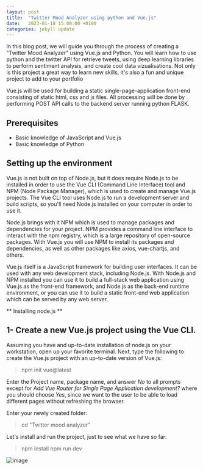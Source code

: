 ```yaml
---
layout: post
title:  "Twitter Mood Analyzer using python and Vue.js"
date:   2023-01-18 15:00:00 +0100
categories: jekyll update
---
```

In this blog post, we will guide you through the process of creating a "Twitter Mood Analyzer" using Vue.js and Python. 
You will learn how to use python and the twitter API for retrieve tweets, using deep learning libraries to perform sentiment analysis, 
and create cool data vizualisations. 
Not only is this project a great way to learn new skills, it's also a fun and unique project to add to your portfolio

Vue.js will be used for building a static single-page-application front-end consisting of static html, css and js files. 
All processing will be done by performing POST API calls to the backend server running python FLASK.

## Prerequisites
* Basic knowledge of JavaScript and Vue.js
* Basic knowledge of Python

## Setting up the environment
Vue.js is not built on top of Node.js, but it does require Node.js to be installed in order to use the Vue CLI (Command Line Interface) tool 
and NPM (Node Package Manager), which is used to create and manage Vue.js projects. The Vue CLI tool uses Node.js to run a development server
and build scripts, so you'll need Node.js installed on your computer in order to use it.

Node.js brings with it NPM which is used to manage packages and dependencies for your project. NPM provides a command line interface to
interact with the npm registry, which is a large repository of open-source packages. With Vue.js you will use NPM to install its packages and
dependencies, as well as other packages like axios, vue-chartjs, and others.

Vue.js itself is a JavaScript framework for building user interfaces. It can be used with any web development stack, including Node.js. 
With Node.js and NPM installed you can use it to build a full-stack web application using Vue.js as the front-end framework, and Node.js 
as the back-end runtime environment, or you can use it to build a static front-end web application which can be served by any web server.

** Installing node.js **

## 1- Create a new Vue.js project using the Vue CLI. 
Assuming you have and up-to-date installation of node.js on your workstation, open up your favorite terminal. Next, type the following to create the Vue.js project with an up-to-date version of Vue.js:
> npm init vue@latest

Enter the Project name, package name, and answer _No_ to all prompts except for _Add Vue Router for Single Page Application development?_ where you should choose _Yes_, since we want to the user to be able to load different pages without refreshing the browser.

Enter your newly created folder:
> cd "Twitter mood analyzer"

Let's install and run the project, just to see what we have so far:
> npm install
> npm run dev

![image](https://user-images.githubusercontent.com/115409427/213208050-af33e161-cd77-4113-9847-a2359fd80852.png)



